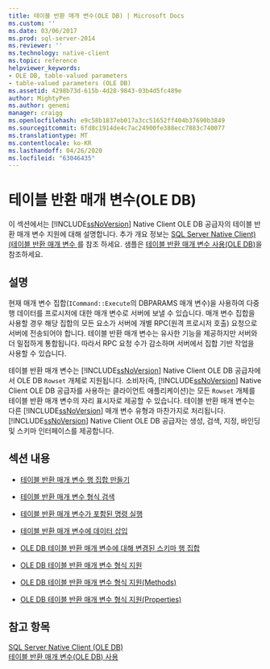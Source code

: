 ```yaml
---
title: 테이블 반환 매개 변수(OLE DB) | Microsoft Docs
ms.custom: ''
ms.date: 03/06/2017
ms.prod: sql-server-2014
ms.reviewer: ''
ms.technology: native-client
ms.topic: reference
helpviewer_keywords:
- OLE DB, table-valued parameters
- table-valued parameters (OLE DB)
ms.assetid: 4298b73d-615b-4d28-9843-03b4d5fc489e
author: MightyPen
ms.author: genemi
manager: craigg
ms.openlocfilehash: e9c58b1837eb017a3cc51652ff404b37690b3849
ms.sourcegitcommit: 6fd8c1914de4c7ac24900fe388ecc7883c740077
ms.translationtype: MT
ms.contentlocale: ko-KR
ms.lasthandoff: 04/26/2020
ms.locfileid: "63046435"
---
```

# <a name="table-valued-parameters-ole-db"></a>테이블 반환 매개 변수(OLE DB)
  이 섹션에서는 [!INCLUDE[ssNoVersion](../../includes/ssnoversion-md.md)] Native Client OLE DB 공급자의 테이블 반환 매개 변수 지원에 대해 설명합니다. 추가 개요 정보는 [SQL Server Native Client&#41;&#40;테이블 반환 매개 변수 ](../native-client/features/table-valued-parameters-sql-server-native-client.md)를 참조 하세요. 샘플은 [테이블 반환 매개 변수 사용&#40;OLE DB&#41;](../native-client-ole-db-how-to/use-table-valued-parameters-ole-db.md)을 참조하세요.  
  
## <a name="remarks"></a>설명  
 현재 매개 변수 집합(`ICommand::Execute`의 DBPARAMS 매개 변수)을 사용하여 다중 행 데이터를 프로시저에 대한 매개 변수로 서버에 보낼 수 있습니다. 매개 변수 집합을 사용할 경우 해당 집합의 모든 요소가 서버에 개별 RPC(원격 프로시저 호출) 요청으로 서버에 전송되어야 합니다. 테이블 반환 매개 변수는 유사한 기능을 제공하지만 서버와 더 밀접하게 통합됩니다. 따라서 RPC 요청 수가 감소하며 서버에서 집합 기반 작업을 사용할 수 있습니다.  
  
 테이블 반환 매개 변수는 [!INCLUDE[ssNoVersion](../../includes/ssnoversion-md.md)] Native Client OLE DB 공급자에서 OLE DB `Rowset` 개체로 지원됩니다. 소비자(즉, [!INCLUDE[ssNoVersion](../../includes/ssnoversion-md.md)] Native Client OLE DB 공급자를 사용하는 클라이언트 애플리케이션)는 모든 `Rowset` 개체를 테이블 반환 매개 변수의 자리 표시자로 제공할 수 있습니다. 테이블 반환 매개 변수는 다른 [!INCLUDE[ssNoVersion](../../includes/ssnoversion-md.md)] 매개 변수 유형과 마찬가지로 처리됩니다. [!INCLUDE[ssNoVersion](../../includes/ssnoversion-md.md)] Native Client OLE DB 공급자는 생성, 검색, 지정, 바인딩 및 스키마 인터페이스를 제공합니다.  
  
## <a name="in-this-section"></a>섹션 내용  
  
-   [테이블 반환 매개 변수 행 집합 만들기](table-valued-parameter-rowset-creation.md)  
  
-   [테이블 반환 매개 변수 형식 검색](../../database-engine/dev-guide/table-valued-parameter-type-discovery.md)  
  
-   [테이블 반환 매개 변수가 포함된 명령 실행](executing-commands-containing-table-valued-parameters.md)  
  
-   [테이블 반환 매개 변수에 데이터 삽입](inserting-data-into-table-valued-parameters.md)  
  
-   [OLE DB 테이블 반환 매개 변수에 대해 변경된 스키마 행 집합](schema-rowsets-changed-for-ole-db-table-valued-parameters.md)  
  
-   [OLE DB 테이블 반환 매개 변수 형식 지원](ole-db-table-valued-parameter-type-support.md)  
  
-   [OLE DB 테이블 반환 매개 변수 형식 지원&#40;Methods&#41;](ole-db-table-valued-parameter-type-support-methods.md)  
  
-   [OLE DB 테이블 반환 매개 변수 형식 지원&#40;Properties&#41;](ole-db-table-valued-parameter-type-support-properties.md)  
  
## <a name="see-also"></a>참고 항목  
 [SQL Server Native Client &#40;OLE DB&#41;](../native-client/ole-db/sql-server-native-client-ole-db.md)   
 [테이블 반환 매개 변수&#40;OLE DB&#41; 사용](../native-client-ole-db-how-to/use-table-valued-parameters-ole-db.md)  
  
  
